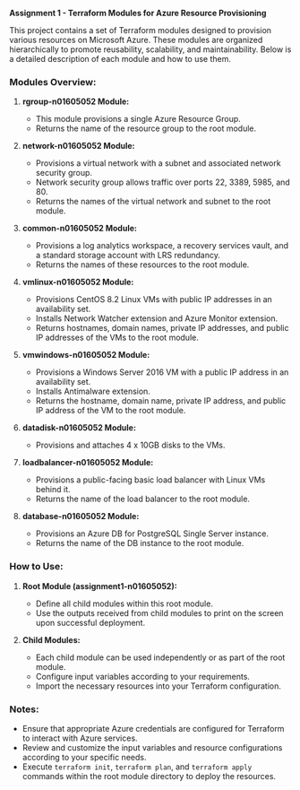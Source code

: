 **Assignment 1 - Terraform Modules for Azure Resource Provisioning**

This project contains a set of Terraform modules designed to provision various resources on Microsoft Azure. These modules are organized hierarchically to promote reusability, scalability, and maintainability. Below is a detailed description of each module and how to use them.

### Modules Overview:

1. **rgroup-n01605052 Module:**
   - This module provisions a single Azure Resource Group.
   - Returns the name of the resource group to the root module.

2. **network-n01605052 Module:**
   - Provisions a virtual network with a subnet and associated network security group.
   - Network security group allows traffic over ports 22, 3389, 5985, and 80.
   - Returns the names of the virtual network and subnet to the root module.

3. **common-n01605052 Module:**
   - Provisions a log analytics workspace, a recovery services vault, and a standard storage account with LRS redundancy.
   - Returns the names of these resources to the root module.

4. **vmlinux-n01605052 Module:**
   - Provisions CentOS 8.2 Linux VMs with public IP addresses in an availability set.
   - Installs Network Watcher extension and Azure Monitor extension.
   - Returns hostnames, domain names, private IP addresses, and public IP addresses of the VMs to the root module.

5. **vmwindows-n01605052 Module:**
   - Provisions a Windows Server 2016 VM with a public IP address in an availability set.
   - Installs Antimalware extension.
   - Returns the hostname, domain name, private IP address, and public IP address of the VM to the root module.

6. **datadisk-n01605052 Module:**
   - Provisions and attaches 4 x 10GB disks to the VMs.

7. **loadbalancer-n01605052 Module:**
   - Provisions a public-facing basic load balancer with Linux VMs behind it.
   - Returns the name of the load balancer to the root module.

8. **database-n01605052 Module:**
   - Provisions an Azure DB for PostgreSQL Single Server instance.
   - Returns the name of the DB instance to the root module.

### How to Use:

1. **Root Module (assignment1-n01605052):**
   - Define all child modules within this root module.
   - Use the outputs received from child modules to print on the screen upon successful deployment.

2. **Child Modules:**
   - Each child module can be used independently or as part of the root module.
   - Configure input variables according to your requirements.
   - Import the necessary resources into your Terraform configuration.

### Notes:

- Ensure that appropriate Azure credentials are configured for Terraform to interact with Azure services.
- Review and customize the input variables and resource configurations according to your specific needs.
- Execute `terraform init`, `terraform plan`, and `terraform apply` commands within the root module directory to deploy the resources.
